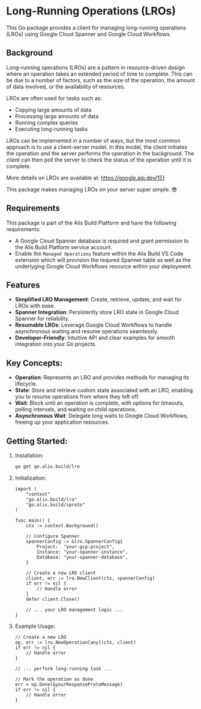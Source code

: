 # Long-Running Operations (LROs)

This Go package provides a client for managing long-running operations (LROs) using Google Cloud Spanner and Google Cloud Workflows.

## Background

Long-running operations (LROs) are a pattern in resource-driven design where an operation takes an extended period of
time to complete. This can be due to a number of factors, such as the size of the operation, the amount of data
involved, or the availability of resources.

LROs are often used for tasks such as:

- Copying large amounts of data
- Processing large amounts of data
- Running complex queries
- Executing long-running tasks

LROs can be implemented in a number of ways, but the most common approach is to use a client-server model.
In this model, the client initiates the operation and the server performs the operation in the background.
The client can then poll the server to check the status of the operation until it is complete.

More details on LROs are available at: https://google.aip.dev/151

This package makes managing LROs on your server super simple. 😎

## Requirements
This package is part of the Alis Build Platform and have the following requirements:

- A Google Cloud Spanner database is required and grant permission to the Alis Build Platform service account.
- Enable the `Managed Operations` feature within the Alis Build VS Code extension which will provision the requred Spanner table as well as the underlyging Google Cloud Workflows resource within your deployment.


## Features

 - **Simplified LRO Management**: Create, retrieve, update, and wait for LROs with ease.
 - **Spanner Integration**: Persistently store LRO state in Google Cloud Spanner for reliability.
 - **Resumable LROs**: Leverage Google Cloud Workflows to handle asynchronous waiting and resume operations seamlessly.
 - **Developer-Friendly**: Intuitive API and clear examples for smooth integration into your Go projects.

## Key Concepts:

- **Operation**: Represents an LRO and provides methods for managing its lifecycle.
- **State**: Store and retrieve custom state associated with an LRO, enabling you to resume operations from where they left off.
- **Wait**: Block until an operation is complete, with options for timeouts, polling intervals, and waiting on child operations.
- **Asynchronous Wait**: Delegate long waits to Google Cloud Workflows, freeing up your application resources.

## Getting Started:

1. Installation:

    ```bash
    go get go.alis.build/lro
    ```
    
2.  Initialization:

    ```golang
    import (
        "context"
        "go.alis.build/lro"
        "go.alis.build/sproto" 
    )

    func main() {
        ctx := context.Background()

        // Configure Spanner
        spannerConfig := &lro.SpannerConfig{
            Project:  "your-gcp-project",
            Instance: "your-spanner-instance",
            Database: "your-spanner-database",
        }

        // Create a new LRO client
        client, err := lro.NewClient(ctx, spannerConfig)
        if err != nil {
            // Handle error
        }
        defer client.Close()

        // ... your LRO management logic ...
    }
    ```

2. Example Usage:

    ```golang
    // Create a new LRO
    op, err := lro.NewOperation[any](ctx, client) 
    if err != nil {
        // Handle error
    }

    // ... perform long-running task ...

    // Mark the operation as done
    err = op.Done(&yourResponseProtoMessage)
    if err != nil {
        // Handle error
    }
    ```